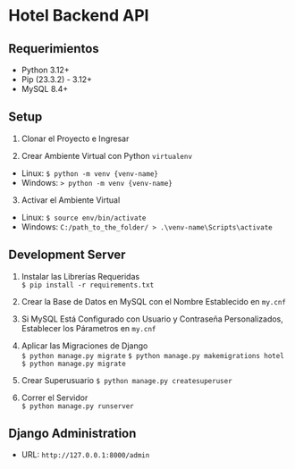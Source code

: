 Hotel Backend API
====================

## Requerimientos

* Python 3.12+
* Pip (23.3.2) - 3.12+
* MySQL 8.4+

## Setup 

1. Clonar el Proyecto e Ingresar

2. Crear Ambiente Virtual con Python `virtualenv`
- Linux: `$ python -m venv {venv-name}`
- Windows: `> python -m venv {venv-name}`

3. Activar el Ambiente Virtual
- Linux: `$ source env/bin/activate`
- Windows: `C:/path_to_the_folder/ > .\venv-name\Scripts\activate`

## Development Server

1. Instalar las Librerías Requeridas\
`$ pip install -r requirements.txt`

2. Crear la Base de Datos en MySQL con el Nombre Establecido en `my.cnf`
3. Si MySQL Está Configurado con Usuario y Contraseña Personalizados, Establecer los Párametros en `my.cnf` 

4. Aplicar las Migraciones de Django\
`$ python manage.py migrate`
`$ python manage.py makemigrations hotel`\
`$ python manage.py migrate`

6. Crear Superusuario
`$ python manage.py createsuperuser`

7. Correr el Servidor\
`$ python manage.py runserver`

## Django Administration

- URL: `http://127.0.0.1:8000/admin`